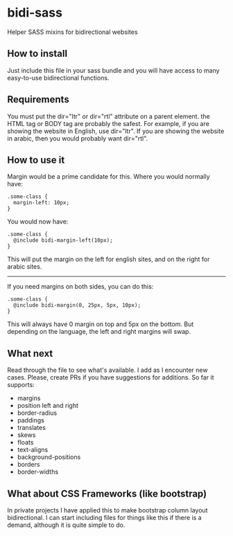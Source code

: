 # bidi-sass
Helper SASS mixins for bidirectional websites

## How to install
Just include this file in your sass bundle and you will have access to many easy-to-use bidirectional functions.

## Requirements
You must put the dir="ltr" or dir="rtl" attribute on a parent element. the HTML tag or BODY tag are probably the safest. For example, if you are showing the website in English, use dir="ltr". If you are showing the website in arabic, then you would probably want dir="rtl".

## How to use it
Margin would be a prime candidate for this. Where you would normally have:
```
.some-class {
  margin-left: 10px;
}
```

You would now have:
```
.some-class {
  @include bidi-margin-left(10px);
}
```

This will put the margin on the left for english sites, and on the right for arabic sites.

---

If you need margins on both sides, you can do this:
```
.some-class {
  @include bidi-margin(0, 25px, 5px, 10px);
}
```

This will always have 0 margin on top and 5px on the bottom. But depending on the language, the left and right margins will swap.

## What next
Read through the file to see what's available. I add as I encounter new cases. Please, create PRs if you have suggestions for additions.
So far it supports:
- margins
- position left and right
- border-radius
- paddings
- translates
- skews
- floats
- text-aligns
- background-positions
- borders
- border-widths

## What about CSS Frameworks (like bootstrap)
In private projects I have applied this to make bootstrap column layout bidirectional. I can start including files for things like this if there is a demand, although it is quite simple to do.

